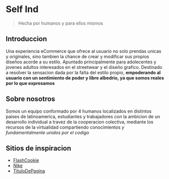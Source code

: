 # **Self Ind**
> Hecha por humanos y para ellos mismos

## Introduccion
Una experiencia eCommerce que ofrece al usuario no solo prendas unicas y originales, sino tambien la chance de crear y modificar sus propios diseños acorde a su estilo.
Apuntado principalmente para adolecentes y jovenes adultos interesados en el streetwear y el diseño grafico.
Destinado a resolver la sensacion dada por la falta del estilo propio, **empoderando al usuario con un sentimiento de poder y libre albedrio, ya que somos reales por lo que expresamos**

## Sobre nosotros
Somos un equipo conformado por 4 humanos localizados en distintos paises de latinoamerica, estudiantes y trabajadores con la ambicion de un desarrollo individual a travez de la cooperacion colectiva, mediante los recursos de la virtualidad compartiendo conocimientos *y fundamentalmente unidos por el codigo*  

## Sitios de inspiracion

* [FlashCookie](https://flashcookie.com)
* [Nike](https://nike.com) 
* [TituloDePagina](url)